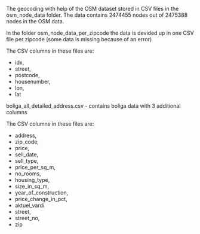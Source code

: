The geocoding with help of the OSM dataset stored in CSV files in the osm_node_data folder. The data contains 2474455 nodes out of 2475388 nodes in the OSM data.

In the folder osm_node_data_per_zipcode the data is devided up in one CSV file per zipcode (some data is missing because of an error)

The CSV columns in these files are: 
- idx,
- street,
- postcode,
- housenumber,
- lon,
- lat



boliga_all_detailed_address.csv - contains boliga data with 3 additional columns 

The CSV columns in these files are: 
- address,
- zip_code,
- price,
- sell_date,
- sell_type,
- price_per_sq_m,
- no_rooms,
- housing_type,
- size_in_sq_m,
- year_of_construction,
- price_change_in_pct,
- aktuel_vardi
- street,
- street_no,
- zip




 
